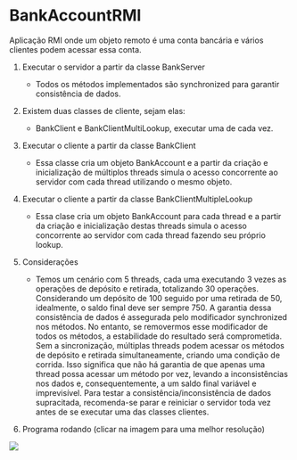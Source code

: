 # BankAccountRMI
Aplicação RMI onde um objeto remoto é uma conta bancária e vários clientes podem acessar essa conta.

1. Executar o servidor a partir da classe BankServer
    - Todos os métodos implementados são synchronized para garantir consistência de dados.

2. Existem duas classes de cliente, sejam elas:
    - BankClient e BankClientMultiLookup, executar uma de cada vez.

3. Executar o cliente a partir da classe BankClient
    - Essa classe cria um objeto BankAccount e a partir da criação e inicialização de múltiplos threads simula o acesso concorrente ao servidor com cada thread utilizando o mesmo objeto.

4. Executar o cliente a partir da classe BankClientMultipleLookup
    - Essa clase cria um objeto BankAccount para cada thread e a partir da criação e inicialização destas threads simula o acesso concorrente ao servidor com cada thread fazendo seu próprio lookup.

5. Considerações
    - Temos um cenário com 5 threads, cada uma executando 3 vezes as operações de depósito e retirada, totalizando 30 operações. Considerando um depósito de 100 seguido por uma retirada de 50, idealmente, o saldo final deve ser sempre 750. A garantia dessa consistência de dados é assegurada pelo modificador synchronized nos métodos. No entanto, se removermos esse modificador de todos os métodos, a estabilidade do resultado será comprometida. Sem a sincronização, múltiplas threads podem acessar os métodos de depósito e retirada simultaneamente, criando uma condição de corrida. Isso significa que não há garantia de que apenas uma thread possa acessar um método por vez, levando a inconsistências nos dados e, consequentemente, a um saldo final variável e imprevisível. Para testar a consistência/inconsistência de dados supracitada, recomenda-se parar e reiniciar o servidor toda vez antes de se executar uma das classes clientes.

6. Programa rodando (clicar na imagem para uma melhor resolução)
<img src="https://github.com/rodapunk/BankAccountRMI/blob/main/images/program_running.gif">

